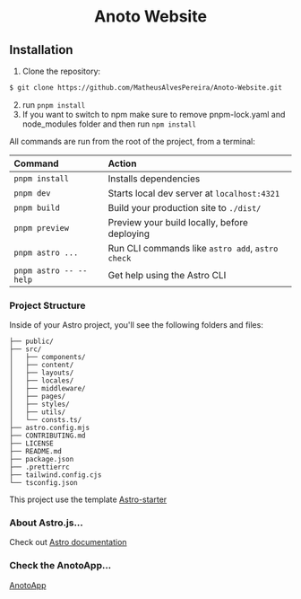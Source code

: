 <h1 align="center"> Anoto Website</h1>

## Installation

1. Clone the repository:

```bash
$ git clone https://github.com/MatheusAlvesPereira/Anoto-Website.git
```

2. run `pnpm install`
3. If you want to switch to npm make sure to remove pnpm-lock.yaml and node_modules folder and then run `npm install`

All commands are run from the root of the project, from a terminal:

| Command                | Action                                           |
| :--------------------- | :----------------------------------------------- |
| `pnpm install`         | Installs dependencies                            |
| `pnpm dev`             | Starts local dev server at `localhost:4321`      |
| `pnpm build`           | Build your production site to `./dist/`          |
| `pnpm preview`         | Preview your build locally, before deploying     |
| `pnpm astro ...`       | Run CLI commands like `astro add`, `astro check` |
| `pnpm astro -- --help` | Get help using the Astro CLI                     |

### Project Structure

Inside of your Astro project, you'll see the following folders and files:

```
├── public/
├── src/
│   ├── components/
│   ├── content/
│   ├── layouts/
│   ├── locales/
│   ├── middleware/
│   ├── pages/
│   ├── styles/
│   ├── utils/
│   └── consts.ts/
├── astro.config.mjs
├── CONTRIBUTING.md
├── LICENSE
├── README.md
├── package.json
├── .prettierrc
├── tailwind.config.cjs
└── tsconfig.json
```

This project use the template [Astro-starter](https://github.com/zankhq/astro-starter)

### About Astro.js...

Check out [Astro documentation](https://docs.astro.build) 

### Check the AnotoApp...

[AnotoApp](https://github.com/MatheusAlvesPereira/Anoto-App)
